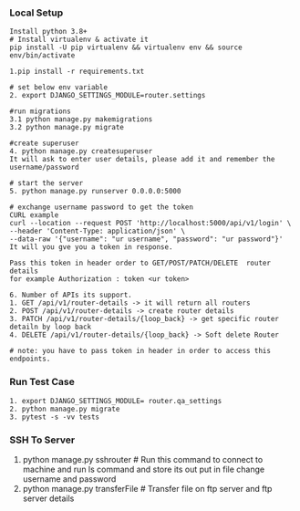 ### Local Setup
```
Install python 3.8+ 
# Install virtualenv & activate it
pip install -U pip virtualenv && virtualenv env && source env/bin/activate 

1.pip install -r requirements.txt

# set below env variable
2. export DJANGO_SETTINGS_MODULE=router.settings

#run migrations
3.1 python manage.py makemigrations
3.2 python manage.py migrate

#create superuser 
4. python manage.py createsuperuser
It will ask to enter user details, please add it and remember the username/password

# start the server
5. python manage.py runserver 0.0.0.0:5000

# exchange username password to get the token
CURL example
curl --location --request POST 'http://localhost:5000/api/v1/login' \
--header 'Content-Type: application/json' \
--data-raw '{"username": "ur username", "password": "ur password"}'
It will you gve you a token in response.

Pass this token in header order to GET/POST/PATCH/DELETE  router details
for example Authorization : token <ur token>

6. Number of APIs its support.
1. GET /api/v1/router-details -> it will return all routers
2. POST /api/v1/router-details -> create router details
3. PATCH /api/v1/router-details/{loop_back} -> get specific router detailn by loop back
4. DELETE /api/v1/router-details/{loop_back} -> Soft delete Router

# note: you have to pass token in header in order to access this endpoints.
```

### Run Test Case
```
1. export DJANGO_SETTINGS_MODULE= router.qa_settings
2. python manage.py migrate
3. pytest -s -vv tests
```

### SSH To Server
1. python manage.py sshrouter # Run this command to connect to machine and run ls command and store its out put in file change username and password
2. python manage.py transferFile  # Transfer file on ftp server and ftp server details


